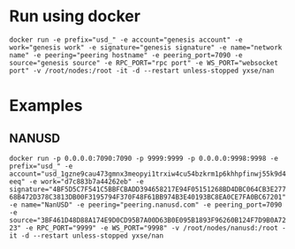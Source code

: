 # Run using docker
`docker run -e prefix="usd_" -e account="genesis account" -e work="genesis work" -e signature="genesis signature" -e name="network name" -e peering="peering hostname" -e peering_port=7090 -e source="genesis source" -e RPC_PORT="rpc port" -e WS_PORT="websocket port" -v /root/nodes:/root -it -d --restart unless-stopped yxse/nan`

# Examples
## NANUSD
`docker run -p 0.0.0.0:7090:7090 -p 9999:9999 -p 0.0.0.0:9998:9998 -e prefix="usd_" -e account="usd_1gzne9cau473gmnx3meopyi1trxiw4cu54bzkrm1p6khhpfinwj55k9d4eeq" -e work="d7c883b7a44262eb" -e signature="4BF5D5C7F541C5BBFCBADD394658217E94F05151268BD4DBC064CB3E27768B472D378C3813DB00F3195794F370F48F61BB974B3E40193BC8EA0CE7FA0BC67201" -e name="NanUSD" -e peering="peering.nanusd.com" -e peering_port=7090 -e source="3BF461D48D88A174E9D0CD95B7A00D63B0E095B1893F96260B124F7D9B0A7223" -e RPC_PORT="9999" -e WS_PORT="9998" -v /root/nodes/nanusd:/root -it -d --restart unless-stopped yxse/nan`
